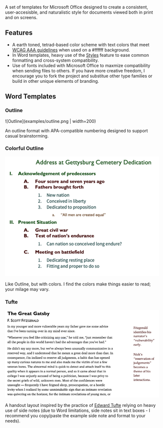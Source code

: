 A set of templates for Microsoft Office designed to create a consistent, user-accesisble, and naturalistic style for documents viewed both in print and on screens.

## Features
- A earth toned, tetrad-based color scheme with text colors that meet [WCAG AAA guidelines](http://colorsafe.co/) when used on a #ffffff background.
- In Word templates, heavy use of the [Styles](https://support.office.com/en-us/article/Customize-or-create-new-styles-d38d6e47-f6fc-48eb-a607-1eb120dec563) feature to ease common formatting and cross-system compatibility.
- Use of fonts included with Microsoft Office to maxmize compatibility when sending files to others. If you have more creative freedom, I encourage you to fork the project and substitue other type families or build in other unique elements of branding.

## Word Templates

### Outline

![Outline](examples/outline.png | width=200)

An outline format with APA-compatible numbering designed to support casual brainstorming.

### Colorful Outline

![Colorful Outline](examples/colorfuloutline.png)

Like Outline, but with colors. I find the colors make things easier to read; your milage may vary.

### Tufte

![Tufte](examples/tufte.png)

A handout layout inspired by the practice of [Edward Tufte](https://www.edwardtufte.com) relying on heavy use of side notes (due to Word limitations, side notes sit in text boxes - I recommend you copy/paste the example side note and format to your needs).



